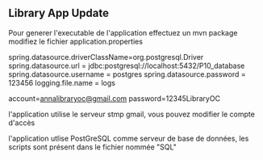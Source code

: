 ## Library App Update

Pour generer l'executable de l'application effectuez un mvn package 
modifiez le fichier application.properties

spring.datasource.driverClassName=org.postgresql.Driver
spring.datasource.url = jdbc:postgresql://localhost:5432/P10_database
spring.datasource.username = postgres
spring.datasource.password = 123456
logging.file.name = logs

account=annalibraryoc@gmail.com
password=12345LibraryOC

l'application utilise le serveur stmp gmail, vous pouvez modifier le compte d'accès 

l'application utlise PostGreSQL comme serveur de base de données, les scripts sont présent dans le fichier nommée "SQL"

